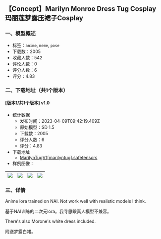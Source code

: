## 【Concept】Marilyn Monroe Dress Tug Cosplay 玛丽莲梦露压裙子Cosplay
### 一、模型概述

- 标签：`anime`, `meme`, `pose`
- 下载数：2005
- 收藏人数：542
- 评论人数：0
- 评分人数：6
- 评分：4.83

### 二、下载地址（共1个版本）

#### [版本1/共1个版本] v1.0

- 统计数据
  - 发布时间：2023-04-09T09:42:19.409Z
  - 原始模型：SD 1.5
  - 下载数：2005
  - 评分人数：6
  - 评分：4.83
- 下载地址
  - [MarilynTugV1[marilyntug].safetensors](https://civitai.com/api/download/models/40741)
- 样例图像：

| <img src="https://image.civitai.com/xG1nkqKTMzGDvpLrqFT7WA/d66afe56-bf12-462a-ae46-e2ccd2310f00/width=450/450117.jpeg" /> | <img src="https://image.civitai.com/xG1nkqKTMzGDvpLrqFT7WA/3473d2d7-60db-4d33-c1c0-40bb67d47400/width=450/450118.jpeg" /> | <img src="https://image.civitai.com/xG1nkqKTMzGDvpLrqFT7WA/8be2e258-cf99-43d7-923e-78a86d353b00/width=450/450122.jpeg" /> | <img src="https://image.civitai.com/xG1nkqKTMzGDvpLrqFT7WA/be1a742d-7484-4e12-b125-05fac23db500/width=450/450123.jpeg" /> |
| ---- | ---- | ---- | ---- |


### 三、详情
<p>Anime lora trained on NAI. Not work well with realistic models I think.</p><p>基于NAI训练的二次元lora。我寻思跟真人模型不兼容。</p><p>There's also Morone's white dress included.</p><p>附送梦露白裙。</p>